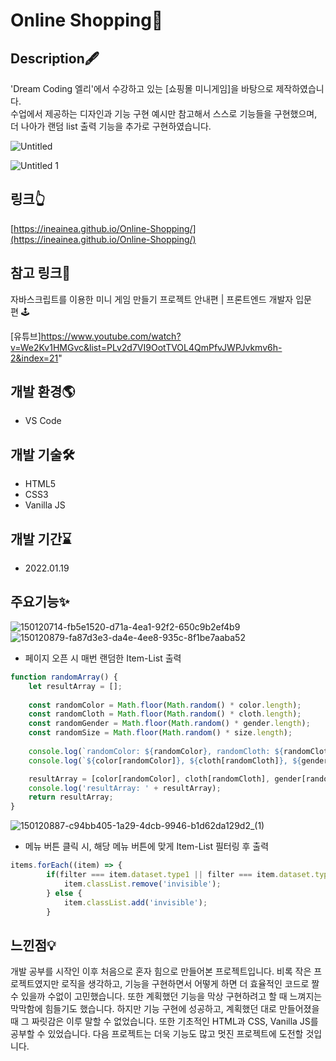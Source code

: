 # Online Shopping🛒

## **Description🖋**

'Dream Coding 엘리'에서 수강하고 있는 [쇼핑몰 미니게임]을 바탕으로 제작하였습니다.<br>
수업에서 제공하는 디자인과 기능 구현 예시만 참고해서 스스로 기능들을 구현했으며, 더 나아가 랜덤 list 출력 기능을 추가로 구현하였습니다.

![Untitled](https://user-images.githubusercontent.com/58885393/151359165-0c3f9a7f-2e45-4079-80a5-9c9ad3a50fca.png)

![Untitled 1](https://user-images.githubusercontent.com/58885393/151359198-68c4ec3e-8738-418c-9ee9-58dfca9a6a9b.png)

## **링크👆**

[https://ineainea.github.io/Online-Shopping/](https://ineainea.github.io/Online-Shopping/)

## **참고 링크📃**

자바스크립트를 이용한 미니 게임 만들기 프로젝트 안내편 | 프론트엔드 개발자 입문편 🕹

[유튜브]https://www.youtube.com/watch?v=We2Kv1HMGvc&list=PLv2d7VI9OotTVOL4QmPfvJWPJvkmv6h-2&index=21"

## **개발 환경🌎**

- VS Code

## **개발 기술🛠**

- HTML5
- CSS3
- Vanilla JS

## **개발 기간⌛**

- 2022.01.19

## **주요기능✨**

![150120714-fb5e1520-d71a-4ea1-92f2-650c9b2ef4b9](https://user-images.githubusercontent.com/58885393/151359278-c320541c-0138-47f9-9ddb-833ee97d985e.gif)
![150120879-fa87d3e3-da4e-4ee8-935c-8f1be7aaba52](https://user-images.githubusercontent.com/58885393/151359327-f88664b5-c554-4944-a66b-d5796a53dcae.gif)

* 페이지 오픈 시 매번 랜덤한 Item-List 출력

```jsx
function randomArray() {
    let resultArray = [];
    
    const randomColor = Math.floor(Math.random() * color.length);
    const randomCloth = Math.floor(Math.random() * cloth.length);
    const randomGender = Math.floor(Math.random() * gender.length);
    const randomSize = Math.floor(Math.random() * size.length);
    
    console.log(`randomColor: ${randomColor}, randomCloth: ${randomCloth}, randomGender: ${randomGender}, randomSize: ${randomSize}`);
    console.log(`${color[randomColor]}, ${cloth[randomCloth]}, ${gender[randomGender]}, ${size[randomSize]}`);

    resultArray = [color[randomColor], cloth[randomCloth], gender[randomGender], size[randomSize]];
    console.log('resultArray: ' + resultArray);
    return resultArray;
}
```
![150120887-c94bb405-1a29-4dcb-9946-b1d62da129d2_(1)](https://user-images.githubusercontent.com/58885393/151359388-822bf01b-ff4c-4286-8c5b-fcc2fa8ce034.gif)

* 메뉴 버튼 클릭 시, 해당 메뉴 버튼에 맞게 Item-List 필터링 후 출력

```jsx
items.forEach((item) => {
        if(filter === item.dataset.type1 || filter === item.dataset.type2) {
            item.classList.remove('invisible');
        } else {
            item.classList.add('invisible');
        }
```

## **느낀점💡**

개발 공부를 시작인 이후 처음으로 혼자 힘으로 만들어본 프로젝트입니다.
비록 작은 프로젝트였지만 로직을 생각하고, 기능을 구현하면서 어떻게 하면 더 효율적인 코드로 짤 수 있을까 수없이 고민했습니다.
또한 계획했던 기능을 막상 구현하려고 할 때 느껴지는 막막함에 힘들기도 했습니다.
하지만 기능 구현에 성공하고, 계획했던 대로 만들어졌을 때 그 짜릿감은 이루 말할 수 없었습니다.
또한 기초적인 HTML과 CSS, Vanilla JS를 공부할 수 있었습니다.
다음 프로젝트는 더욱 기능도 많고 멋진 프로젝트에 도전할 것입니다.
